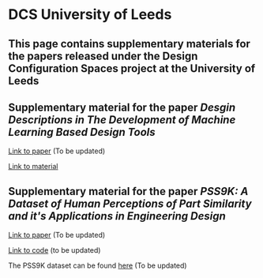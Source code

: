 # DCS University of Leeds

## This page contains supplementary materials for the papers released under the Design Configuration Spaces project at the University of Leeds

## Supplementary material for the paper _Desgin Descriptions in The Development of Machine Learning Based Design Tools_

[Link to paper](https://www.google.com) (To be updated)

[Link to material](https://dcsleeds.github.io/DesignDescriptions)

## Supplementary material for the paper _PSS9K: A Dataset of Human Perceptions of Part Similarity and it's Applications in Engineering Design_

[Link to paper](https://www.google.com) (To be updated)

[Link to code](https://www.google.com) (to be updated)

The PSS9K dataset can be found [here](https://www.google.com) (To be updated)

